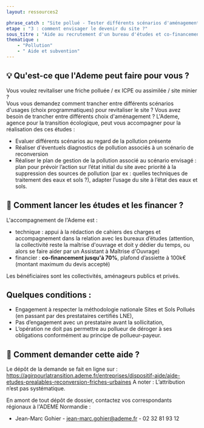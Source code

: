 ```yaml
---
layout: ressources2

phrase_catch : "Site pollué - Tester différents scénarios d'aménagement au regard de la pollution du site via l'ADEME"
etape : "3 : comment envisager le devenir du site ?"
sous_titre : "Aide au recrutement d'un bureau d'études et co-financement, voire aide au recrutement d'une Assistance à Maîtrise d'Ouvrage, pour la réalisation d'un plan de gestion de la pollution en vue de la revitalisation du site."
thematique :
    - "Pollution"
    - " Aide et subvention"
---
```

  
## 💡 Qu'est-ce que l'Ademe peut faire pour vous ?
Vous voulez revitaliser une friche polluée / ex ICPE ou assimilée / site minier ?  
Vous vous demandez comment trancher entre différents scénarios d'usages (choix programmatiques) pour revitaliser le site ? Vous avez besoin de trancher entre différents choix d'aménagement ?
L'Ademe, agence pour la transition écologique, peut vous accompagner pour la réalisation des ces études :
* Evaluer différents scénarios au regard de la pollution présente
* Réaliser d'éventuels diagnostics de pollution associés à un scénario de reconversion
* Réaliser le plan de gestion de la pollution associé au scénario envisagé : plan pour prévoir l’action sur l’état initial du site avec priorité à la suppression des sources de pollution (par ex : quelles techniques de traitement des eaux et sols ?), adapter l’usage du site à l’état des eaux et sols.

## 🚀 Comment lancer les études et les financer ?
L'accompagnement de l'Ademe est :
* technique : appui à la rédaction de cahiers des charges et accompagnement dans la relation avec les bureaux d’études (attention, la collectivité reste la maîtrise d'ouvrage et doit y dédier du temps, ou alors se faire aider par un Assistant à Maîtrise d'Ouvrage)
* financier : **co-financement jusqu'à 70%**, plafond d’assiette à 100k€ (montant maximum du devis accepté)

Les bénéficiaires sont les collectivités, aménageurs publics et privés.

## Quelques conditions : 
* Engagement à respecter la méthodologie nationale Sites et Sols Pollués (en passant par des prestataires certifiés LNE), 
* Pas d’engagement avec un prestataire avant la sollicitation,
* L’opération ne doit pas permettre au pollueur de déroger à ses obligations conformément au principe de pollueur-payeur.

## 📨 Comment demander cette aide ?
Le dépôt de la demande se fait en ligne sur : https://agirpourlatransition.ademe.fr/entreprises/dispositif-aide/aide-etudes-prealables-reconversion-friches-urbaines
A noter : L’attribution n’est pas systématique.

En amont de tout dépôt de dossier, contactez vos correspondants régionaux à l'ADEME Normandie :
- Jean-Marc Gohier - jean-marc.gohier@ademe.fr - 02 32 81 93 12




